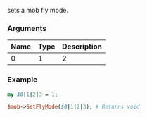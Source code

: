 sets a mob fly mode.
### Arguments
**Name**|**Type**|**Description**
:---|:---|:---
0|1|2|3||

### Example

```perl
my $0|1|2|3 = 1;

$mob->SetFlyMode($0|1|2|3); # Returns void
```
